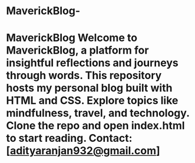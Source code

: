 # MaverickBlog-
# MaverickBlog  Welcome to MaverickBlog, a platform for insightful reflections and journeys through words. This repository hosts my personal blog built with HTML and CSS.  Explore topics like mindfulness, travel, and technology. Clone the repo and open index.html to start reading.  Contact: [adityaranjan932@gmail.com]
